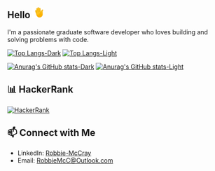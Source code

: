 ## Hello  <img src="gif-dir/hand-waving-hand.gif" width="25" height="25"/>

I'm a passionate graduate software developer who loves building and solving problems with code.

[![Top Langs-Dark](https://github-readme-stats.vercel.app/api/top-langs/?username=robbie-mccray&layout=compact&theme=dark#gh-dark-mode-only)](https://github.com/anuraghazra/github-readme-stats#gh-dark-mode-only)
[![Top Langs-Light](https://github-readme-stats.vercel.app/api/top-langs/?username=robbie-mccray&layout=compact&theme=default#gh-light-mode-only)](https://github.com/anuraghazra/github-readme-stats#gh-light-mode-only)

[![Anurag's GitHub stats-Dark](https://github-readme-stats.vercel.app/api?username=anuraghazra&show_icons=true&theme=dark#gh-dark-mode-only)](https://github.com/anuraghazra/github-readme-stats#gh-dark-mode-only)
[![Anurag's GitHub stats-Light](https://github-readme-stats.vercel.app/api?username=anuraghazra&show_icons=true&theme=default#gh-light-mode-only)](https://github.com/anuraghazra/github-readme-stats#gh-light-mode-only)

## 📊 HackerRank
[![HackerRank](https://img.shields.io/badge/HackerRank-5%20stars-brightgreen)](https://www.hackerrank.com/RobbieMcC)

## 📫 Connect with Me
- LinkedIn: [Robbie-McCray](https://www.linkedin.com/in/robbie-mccray-7b0929223)
- Email: RobbieMcC@Outlook.com

<!--
Ideas:
## 🧠 What I'm Learning
- 🔭 I’m currently working on ...
- 🌱 I’m currently learning ...
- 👯 I’m looking to collaborate on ...
- 🤔 I’m looking for help with ...
- 💬 Ask me about ...
- 📫 How to reach me: ...
- 😄 Pronouns: ...
- ⚡ Fun fact: ...

This is the Github stats things:

-->
